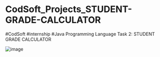 # CodSoft_Projects_STUDENT-GRADE-CALCULATOR
#CodSoft #internship #Java Programming Language 
Task 2: STUDENT GRADE CALCULATOR

![image](https://github.com/vaishali22071997/CodSoft_Projects_STUDENT-GRADE-CALCULATOR/assets/137603391/c0a394fb-4672-44ce-bb4c-554a51c5c9be)
